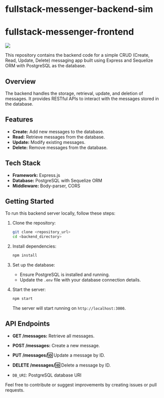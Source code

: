 # fullstack-messenger-backend-sim

# fullstack-messenger-frontend
<img src="https://images.unsplash.com/photo-1511447333015-45b65e60f6d5?ixlib=rb-4.0.3&ixid=M3wxMjA3fDB8MHxwaG90by1wYWdlfHx8fGVufDB8fHx8fA%3D%3D&auto=format&fit=crop&w=1555&q=80"></img>

This repository contains the backend code for a simple CRUD (Create, Read, Update, Delete) messaging app built using Express and Sequelize ORM with PostgreSQL as the database.

## Overview

The backend handles the storage, retrieval, update, and deletion of messages. It provides RESTful APIs to interact with the messages stored in the database.

## Features

- **Create:** Add new messages to the database.
- **Read:** Retrieve messages from the database.
- **Update:** Modify existing messages.
- **Delete:** Remove messages from the database.

## Tech Stack

- **Framework:** Express.js
- **Database:** PostgreSQL with Sequelize ORM
- **Middleware:** Body-parser, CORS

## Getting Started

To run this backend server locally, follow these steps:

1. Clone the repository:

    ```bash
    git clone <repository_url>
    cd <backend_directory>
    ```

2. Install dependencies:

    ```bash
    npm install
    ```

3. Set up the database:
    - Ensure PostgreSQL is installed and running.
    - Update the `.env` file with your database connection details.

4. Start the server:

    ```bash
    npm start
    ```

    The server will start running on `http://localhost:3000`.

## API Endpoints

- **GET /messages:** Retrieve all messages.
- **POST /messages:** Create a new message.
- **PUT /messages/:id:** Update a message by ID.
- **DELETE /messages/:id:** Delete a message by ID.


- `DB_URI`: PostgreSQL database URI



Feel free to contribute or suggest improvements by creating issues or pull requests.
